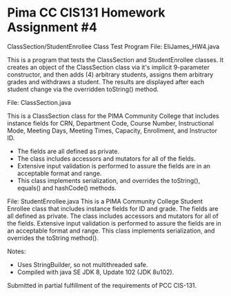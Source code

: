 # Pima CC CIS131 Homework Assignment #4

ClassSection/StudentEnrollee Class Test Program
File: EliJames_HW4.java

This is a program that tests the ClassSection and StudentEnrollee classes. It creates an object of the ClassSection class via it's implicit 9-parameter constructor, and then adds (4) arbitrary students, assigns them arbitrary grades and withdraws a student. The results are displayed after each student change via the overridden toString() method.

File: ClassSection.java

This is a ClassSection class for the PIMA Community College that includes instance fields for CRN, Department Code, Course Number, 
Instructional Mode, Meeting Days, Meeting Times, Capacity, Enrollment, and Instructor ID. 
* The fields are all defined as private. 
* The class includes accessors and mutators for all of the fields. 
* Extensive input validation is performed to assure the fields are in an acceptable format and range. 
* This class implements serialization, and overrides the toString(), equals() and hashCode() methods.  

File: StudentEnrollee.java
This is a PIMA Community College Student Enrollee class that includes instance fields for ID and grade. The fields are all defined as private. The class includes accessors and mutators for all of the fields. Extensive input validation is performed to assure the fields are in an acceptable format and range. This class implements serialization, and overrides the toString method().  

Notes:
* Uses StringBuilder, so not multithreaded safe.
* Compiled with java SE JDK 8, Update 102 (JDK 8u102).

Submitted in partial fulfillment of the requirements of PCC CIS-131.
